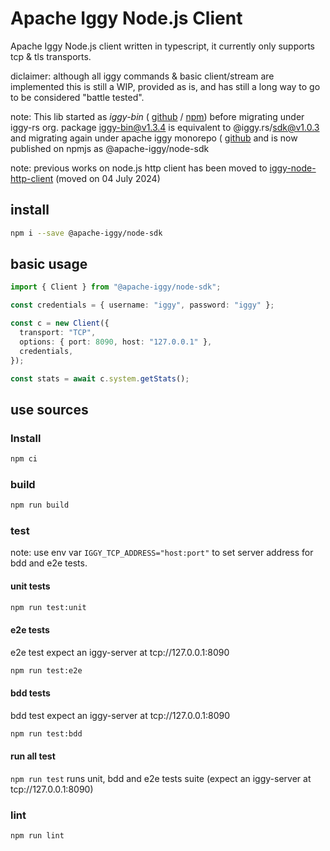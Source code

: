 # Apache Iggy Node.js Client

Apache Iggy Node.js client written in typescript, it currently only supports tcp & tls transports.

diclaimer: although all iggy commands & basic client/stream are implemented this is still a WIP, provided as is, and has still a long way to go to be considered "battle tested".

note: This lib started as _iggy-bin_ ( [github](https://github.com/T1B0/iggy-bin) / [npm](https://www.npmjs.com/package/iggy-bin)) before migrating under iggy-rs org. package iggy-bin@v1.3.4 is equivalent to @iggy.rs/sdk@v1.0.3 and migrating again under apache iggy monorepo ( [github](https://github.com/apache/iggy/tree/master/foreign/node) and is now published on npmjs as @apache-iggy/node-sdk

note: previous works on node.js http client has been moved to [iggy-node-http-client](<https://github.com/iggy-rs/iggy-node-http-client>) (moved on 04 July 2024)

## install

```bash
npm i --save @apache-iggy/node-sdk
```

## basic usage

```ts
import { Client } from "@apache-iggy/node-sdk";

const credentials = { username: "iggy", password: "iggy" };

const c = new Client({
  transport: "TCP",
  options: { port: 8090, host: "127.0.0.1" },
  credentials,
});

const stats = await c.system.getStats();
```

## use sources

### Install

```bash
npm ci
```

### build

```bash
npm run build
```

### test

note: use env var `IGGY_TCP_ADDRESS="host:port"` to set server address for bdd and e2e tests.

#### unit tests

```bash
npm run test:unit
```

#### e2e tests

e2e test expect an iggy-server at tcp://127.0.0.1:8090

```bash
npm run test:e2e
```

#### bdd tests

bdd test expect an iggy-server at tcp://127.0.0.1:8090

```bash
npm run test:bdd
```

#### run all test

`npm run test` runs unit, bdd and e2e tests suite (expect an iggy-server at tcp://127.0.0.1:8090)

### lint

```bash
npm run lint
```
